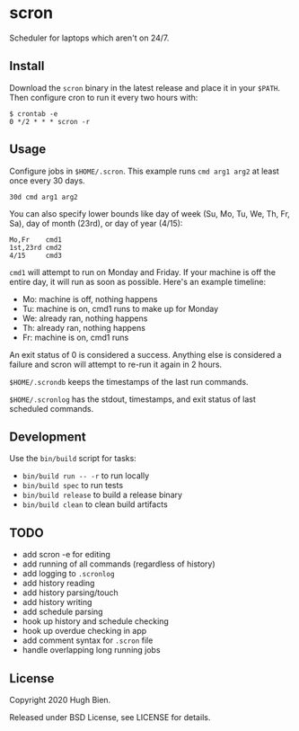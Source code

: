 # scron

Scheduler for laptops which aren't on 24/7.

## Install

Download the `scron` binary in the latest release and place it in your `$PATH`. Then configure cron
to run it every two hours with:

```
$ crontab -e
0 */2 * * * scron -r
```

## Usage

Configure jobs in `$HOME/.scron`. This example runs `cmd arg1 arg2` at least once every 30 days.

```
30d cmd arg1 arg2
```

You can also specify lower bounds like day of week (Su, Mo, Tu, We, Th, Fr, Sa), day of month
(23rd), or day of year (4/15):

```
Mo,Fr    cmd1
1st,23rd cmd2
4/15     cmd3
```

`cmd1` will attempt to run on Monday and Friday. If your machine is off the entire day, it will run
as soon as possible. Here's an example timeline:

* Mo: machine is off, nothing happens
* Tu: machine is on, cmd1 runs to make up for Monday
* We: already ran, nothing happens
* Th: already ran, nothing happens
* Fr: machine is on, cmd1 runs

An exit status of 0 is considered a success. Anything else is considered a failure and scron will
attempt to re-run it again in 2 hours.

`$HOME/.scrondb` keeps the timestamps of the last run commands.

`$HOME/.scronlog` has the stdout, timestamps, and exit status of last scheduled commands.

## Development

Use the `bin/build` script for tasks:

* `bin/build run -- -r` to run locally
* `bin/build spec` to run tests
* `bin/build release` to build a release binary
* `bin/build clean` to clean build artifacts

## TODO

* add scron -e for editing
* add running of all commands (regardless of history)
* add logging to `.scronlog`
* add history reading
* add history parsing/touch
* add history writing
* add schedule parsing
* hook up history and schedule checking
* hook up overdue checking in app
* add comment syntax for `.scron` file
* handle overlapping long running jobs

## License

Copyright 2020 Hugh Bien.

Released under BSD License, see LICENSE for details.
